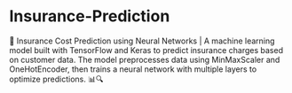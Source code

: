 # Insurance-Prediction
🚀 Insurance Cost Prediction using Neural Networks | A machine learning model built with TensorFlow and Keras to predict insurance charges based on customer data. The model preprocesses data using MinMaxScaler and OneHotEncoder, then trains a neural network with multiple layers to optimize predictions. 📊🔍
